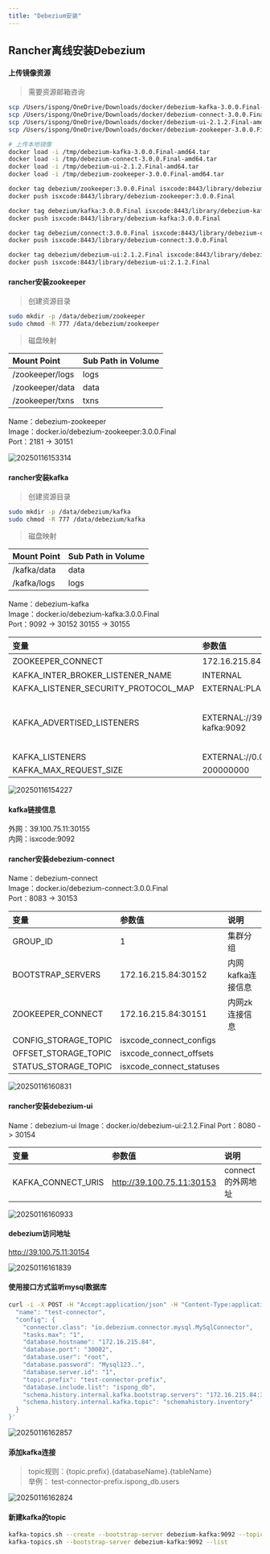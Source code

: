 ```yaml
---
title: "Debezium安装"
---
```


## Rancher离线安装Debezium

#### 上传镜像资源

> 需要资源邮箱咨询

```bash
scp /Users/ispong/OneDrive/Downloads/docker/debezium-kafka-3.0.0.Final-amd64.tar zhiqingyun@39.100.75.11:/tmp
scp /Users/ispong/OneDrive/Downloads/docker/debezium-connect-3.0.0.Final-amd64.tar zhiqingyun@39.100.75.11:/tmp
scp /Users/ispong/OneDrive/Downloads/docker/debezium-ui-2.1.2.Final-amd64.tar zhiqingyun@39.100.75.11:/tmp
scp /Users/ispong/OneDrive/Downloads/docker/debezium-zookeeper-3.0.0.Final-amd64.tar zhiqingyun@39.100.75.11:/tmp

# 上传本地镜像
docker load -i /tmp/debezium-kafka-3.0.0.Final-amd64.tar
docker load -i /tmp/debezium-connect-3.0.0.Final-amd64.tar
docker load -i /tmp/debezium-ui-2.1.2.Final-amd64.tar
docker load -i /tmp/debezium-zookeeper-3.0.0.Final-amd64.tar

docker tag debezium/zookeeper:3.0.0.Final isxcode:8443/library/debezium-zookeeper:3.0.0.Final
docker push isxcode:8443/library/debezium-zookeeper:3.0.0.Final

docker tag debezium/kafka:3.0.0.Final isxcode:8443/library/debezium-kafka:3.0.0.Final
docker push isxcode:8443/library/debezium-kafka:3.0.0.Final

docker tag debezium/connect:3.0.0.Final isxcode:8443/library/debezium-connect:3.0.0.Final
docker push isxcode:8443/library/debezium-connect:3.0.0.Final

docker tag debezium/debezium-ui:2.1.2.Final isxcode:8443/library/debezium-ui:2.1.2.Final
docker push isxcode:8443/library/debezium-ui:2.1.2.Final
```

#### rancher安装zookeeper

> 创建资源目录

```bash
sudo mkdir -p /data/debezium/zookeeper
sudo chmod -R 777 /data/debezium/zookeeper
```

> 磁盘映射

| Mount Point     | Sub Path in Volume |
|:----------------|:-------------------|
| /zookeeper/logs | logs               |     
| /zookeeper/data | data               |  
| /zookeeper/txns | txns               |

Name：debezium-zookeeper  
Image：docker.io/debezium-zookeeper:3.0.0.Final    
Port：2181 -> 30151

![20250116153314](https://img.isxcode.com/picgo/20250116153314.png)

#### rancher安装kafka

> 创建资源目录

```bash
sudo mkdir -p /data/debezium/kafka
sudo chmod -R 777 /data/debezium/kafka
```

> 磁盘映射

| Mount Point | Sub Path in Volume |
|:------------|:-------------------|
| /kafka/data | data               |     
| /kafka/logs | logs               |

Name：debezium-kafka  
Image：docker.io/debezium-kafka:3.0.0.Final  
Port：9092 -> 30152 30155 -> 30155

| 变量                                   | 参数值                                                          | 说明                                                                       |
|:-------------------------------------|:-------------------------------------------------------------|:-------------------------------------------------------------------------|
| ZOOKEEPER_CONNECT                    | 172.16.215.84:30151                                          | zk的内网ip链接信息                                                              | 
| KAFKA_INTER_BROKER_LISTENER_NAME     | INTERNAL                                                     |                                                                          |
| KAFKA_LISTENER_SECURITY_PROTOCOL_MAP | EXTERNAL:PLAINTEXT,INTERNAL:PLAINTEXT                        |                                                                          |
| KAFKA_ADVERTISED_LISTENERS           | EXTERNAL://39.100.75.11:30155,INTERNAL://debezium-kafka:9092 | EXTERNAL://${外网ip}:30155,INTERNAL://${service-name(debezium-kafka)}:9092 |
| KAFKA_LISTENERS                      | EXTERNAL://0.0.0.0:30155,INTERNAL://0.0.0.0:9092             |                                                                          |
| KAFKA_MAX_REQUEST_SIZE               | 200000000                                                    |                                                                          |

![20250116154227](https://img.isxcode.com/picgo/20250116154227.png)

#### kafka链接信息

外网：39.100.75.11:30155  
内网：isxcode:9092

#### rancher安装debezium-connect

Name：debezium-connect  
Image：docker.io/debezium-connect:3.0.0.Final  
Port：8083 -> 30153

| 变量                   | 参数值                      | 说明          |
|:---------------------|:-------------------------|:------------|
| GROUP_ID             | 1                        | 集群分组        | 
| BOOTSTRAP_SERVERS    | 172.16.215.84:30152      | 内网kafka连接信息 |
| ZOOKEEPER_CONNECT    | 172.16.215.84:30151      | 内网zk连接信息    |
| CONFIG_STORAGE_TOPIC | isxcode_connect_configs  |             |
| OFFSET_STORAGE_TOPIC | isxcode_connect_offsets  |             |
| STATUS_STORAGE_TOPIC | isxcode_connect_statuses |             |

![20250116160831](https://img.isxcode.com/picgo/20250116160831.png)

#### rancher安装debezium-ui

Name：debezium-ui
Image：docker.io/debezium-ui:2.1.2.Final
Port：8080 -> 30154

| 变量                 | 参数值                       | 说明           |
|:-------------------|:--------------------------|:-------------|
| KAFKA_CONNECT_URIS | http://39.100.75.11:30153 | connect的外网地址 |

![20250116160933](https://img.isxcode.com/picgo/20250116160933.png)

#### debezium访问地址

http://39.100.75.11:30154

![20250116161839](https://img.isxcode.com/picgo/20250116161839.png)

#### 使用接口方式监听mysql数据库

```bash
curl -i -X POST -H "Accept:application/json" -H "Content-Type:application/json" 39.100.75.11:30153/connectors/ -d '{
  "name": "test-connector",
  "config": {
    "connector.class": "io.debezium.connector.mysql.MySqlConnector",
    "tasks.max": "1",
    "database.hostname": "172.16.215.84",
    "database.port": "30002",
    "database.user": "root",
    "database.password": "Mysql123..",
    "database.server.id": "1",
    "topic.prefix": "test-connector-prefix",
    "database.include.list": "ispong_db",
    "schema.history.internal.kafka.bootstrap.servers": "172.16.215.84:30152",
    "schema.history.internal.kafka.topic": "schemahistory.inventory"
  }
}'
```

![20250116162857](https://img.isxcode.com/picgo/20250116162857.png)

#### 添加kafka连接

> topic规则：{topic.prefix}.{databaseName}.{tableName}   
> 举例： test-connector-prefix.ispong_db.users

![20250116162824](https://img.isxcode.com/picgo/20250116162824.png)

#### 新建kafka的topic

```bash
kafka-topics.sh --create --bootstrap-server debezium-kafka:9092 --topic test-topic --replication-factor 1 --partitions 1 
kafka-topics.sh --bootstrap-server debezium-kafka:9092 --list
```